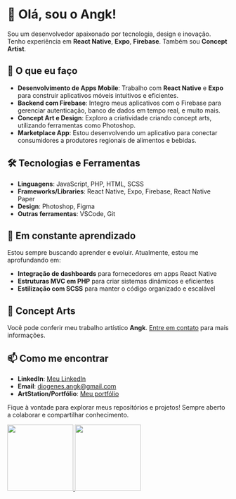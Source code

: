 # 👋 Olá, sou o Angk!

Sou um desenvolvedor apaixonado por tecnologia, design e inovação. Tenho experiência em **React Native**, **Expo**, **Firebase**. Também sou **Concept Artist**.

## 🚀 O que eu faço
- **Desenvolvimento de Apps Mobile**: Trabalho com **React Native** e **Expo** para construir aplicativos móveis intuitivos e eficientes.
- **Backend com Firebase**: Integro meus aplicativos com o Firebase para gerenciar autenticação, banco de dados em tempo real, e muito mais.
- **Concept Art e Design**: Exploro a criatividade criando concept arts, utilizando ferramentas como Photoshop.
- **Marketplace App**: Estou desenvolvendo um aplicativo para conectar consumidores a produtores regionais de alimentos e bebidas.

## 🛠️ Tecnologias e Ferramentas
- **Linguagens**: JavaScript, PHP, HTML, SCSS
- **Frameworks/Libraries**: React Native, Expo, Firebase, React Native Paper
- **Design**: Photoshop, Figma
- **Outras ferramentas**: VSCode, Git

## 🌱 Em constante aprendizado
Estou sempre buscando aprender e evoluir. Atualmente, estou me aprofundando em:
- **Integração de dashboards** para fornecedores em apps React Native
- **Estruturas MVC em PHP** para criar sistemas dinâmicos e eficientes
- **Estilização com SCSS** para manter o código organizado e escalável

## 🎨 Concept Arts
Você pode conferir meu trabalho artístico **Angk**. [Entre em contato](diogenes.angk@gmail.com) para mais informações.

## 📫 Como me encontrar
- **LinkedIn**: [Meu LinkedIn](https://www.linkedin.com/in/di%C3%B3genes-augusto-anghievischi-b63a06219/)
- **Email**: diogenes.angk@gmail.com
- **ArtStation/Portfólio**: [Meu portfólio](https://www.artstation.com/angk888)

Fique à vontade para explorar meus repositórios e projetos! Sempre aberto a colaborar e compartilhar conhecimento.

<div>
<a href="https://github.com/Anghievischi">
<img loading="lazy" height="150em" src="https://github-readme-stats.vercel.app/api/top-langs/?username=Anghievischi&langs_count=7&theme=dracula"/>
<img loading="lazy" height="150em" src="https://github-readme-stats.vercel.app/api?username=Anghievischi&show_icons=true&theme=dracula&include_all_commits=true&count_private=true"/>
</div>
